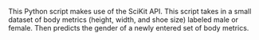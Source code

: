 
This Python script makes use of the SciKit API. This script takes in a small dataset of body metrics (height, width, and shoe size) labeled male or female. Then predicts the gender of a newly entered set of body metrics. 
